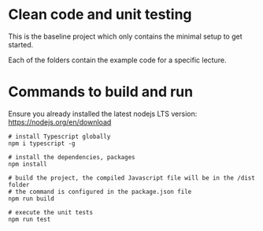 # Clean code and unit testing

This is the baseline project which only contains the minimal setup to get started.

Each of the folders contain the example code for a specific lecture.

# Commands to build and run
Ensure you already installed the latest nodejs LTS version: https://nodejs.org/en/download

```
# install Typescript globally
npm i typescript -g

# install the dependencies, packages
npm install

# build the project, the compiled Javascript file will be in the /dist folder
# the command is configured in the package.json file
npm run build

# execute the unit tests
npm run test

```